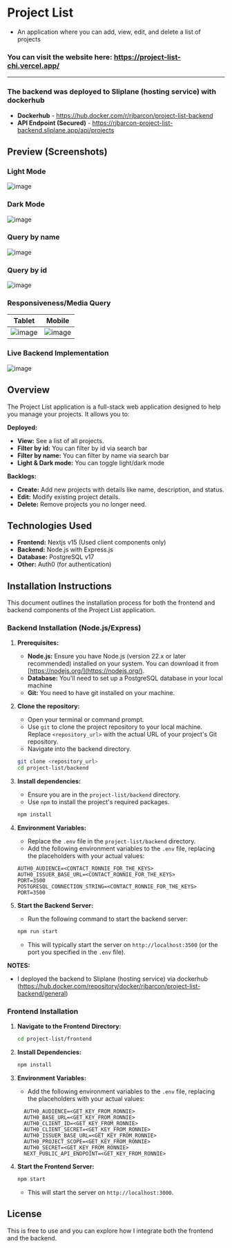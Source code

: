 # Project List

- An application where you can add, view, edit, and delete a list of projects

### You can visit the website here: **https://project-list-chi.vercel.app/**

---

### The backend was deployed to Sliplane (hosting service) with dockerhub

- **Dockerhub** - https://hub.docker.com/r/rjbarcon/project-list-backend
- **API Endpoint (Secured)** - https://rjbarcon-project-list-backend.sliplane.app/api/projects

## Preview (Screenshots)

### Light Mode

![image](https://github.com/user-attachments/assets/e952ab1e-009b-4944-98df-63a721e211f0)

### Dark Mode

![image](https://github.com/user-attachments/assets/878aa6b3-d7ee-482d-9d9c-87ad65fd764e)

### Query by name

![image](https://github.com/user-attachments/assets/2e261c21-2cc1-410d-9269-f307df1f2385)

### Query by id

![image](https://github.com/user-attachments/assets/68ae2907-0284-4a10-825c-4f09ec371b91)

### Responsiveness/Media Query

| Tablet                                                                                    | Mobile                                                                                    |
| ----------------------------------------------------------------------------------------- | ----------------------------------------------------------------------------------------- |
| ![image](https://github.com/user-attachments/assets/24d980ae-e8ea-4af7-99d5-1330fc555b52) | ![image](https://github.com/user-attachments/assets/ba3ef15e-c795-4216-9e65-1eea581ac188) |

### Live Backend Implementation

![image](https://github.com/user-attachments/assets/2a240db5-f1fb-4c6f-b3db-3342156ccb75)

## Overview

The Project List application is a full-stack web application designed to help you manage your projects. It allows you to:

**Deployed:**

- **View:** See a list of all projects.
- **Filter by id:** You can filter by id via search bar
- **Filter by name:** You can filter by name via search bar
- **Light & Dark mode:** You can toggle light/dark mode

**Backlogs:**

- **Create:** Add new projects with details like name, description, and status.
- **Edit:** Modify existing project details.
- **Delete:** Remove projects you no longer need.

## Technologies Used

- **Frontend:** Nextjs v15 (Used client components only)
- **Backend:** Node.js with Express.js
- **Database:** PostgreSQL v17
- **Other:** Auth0 (for authentication)

## Installation Instructions

This document outlines the installation process for both the frontend and backend components of the Project List application.

### Backend Installation (Node.js/Express)

1.  **Prerequisites:**

    - **Node.js:** Ensure you have Node.js (version 22.x or later recommended) installed on your system. You can download it from [https://nodejs.org/](https://nodejs.org/).
    - **Database:** You'll need to set up a PostgreSQL database in your local machine
    - **Git:** You need to have git installed on your machine.

2.  **Clone the repository:**

    - Open your terminal or command prompt.
    - Use `git` to clone the project repository to your local machine. Replace `<repository_url>` with the actual URL of your project's Git repository.
    - Navigate into the backend directory.

    ```bash
    git clone <repository_url>
    cd project-list/backend
    ```

3.  **Install dependencies:**

    - Ensure you are in the `project-list/backend` directory.
    - Use `npm` to install the project's required packages.

    ```bash
    npm install
    ```

4.  **Environment Variables:**

    - Replace the `.env` file in the `project-list/backend` directory.
    - Add the following environment variables to the `.env` file, replacing the placeholders with your actual values:

    ```
    AUTH0_AUDIENCE=<CONTACT_RONNIE_FOR_THE_KEYS>
    AUTH0_ISSUER_BASE_URL=<CONTACT_RONNIE_FOR_THE_KEYS>
    PORT=3500
    POSTGRESQL_CONNECTION_STRING=<CONTACT_RONNIE_FOR_THE_KEYS>
    PORT=3500
    ```

5.  **Start the Backend Server:**

    - Run the following command to start the backend server:

    ```bash
    npm run start
    ```

    - This will typically start the server on `http://localhost:3500` (or the port you specified in the `.env` file).

**NOTES:**

- I deployed the backend to Sliplane (hosting service) via dockerhub (https://hub.docker.com/repository/docker/rjbarcon/project-list-backend/general)

### Frontend Installation

1.  **Navigate to the Frontend Directory:**

    ```bash
    cd project-list/frontend
    ```

2.  **Install Dependencies:**

    ```bash
    npm install
    ```

3.  **Environment Variables:**

    - Add the following environment variables to the `.env` file, replacing the placeholders with your actual values:

    ```
      AUTH0_AUDIENCE=<GET_KEY_FROM_RONNIE>
      AUTH0_BASE_URL=<GET_KEY_FROM_RONNIE>
      AUTH0_CLIENT_ID=<GET_KEY_FROM_RONNIE>
      AUTH0_CLIENT_SECRET=<GET_KEY_FROM_RONNIE>
      AUTH0_ISSUER_BASE_URL=<GET_KEY_FROM_RONNIE>
      AUTH0_PROJECT_SCOPE=<GET_KEY_FROM_RONNIE>
      AUTH0_SECRET=<GET_KEY_FROM_RONNIE>
      NEXT_PUBLIC_API_ENDPOINT=<GET_KEY_FROM_RONNIE>
    ```

4.  **Start the Frontend Server:**

    ```bash
    npm start
    ```

    - This will start the server on `http://localhost:3000`.

## License

This is free to use and you can explore how I integrate both the frontend and the backend.
